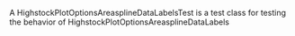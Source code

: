 A HighstockPlotOptionsAreasplineDataLabelsTest is a test class for testing the behavior of HighstockPlotOptionsAreasplineDataLabels